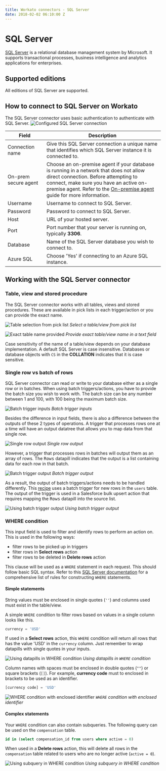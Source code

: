 ```yaml
---
title: Workato connectors - SQL Server
date: 2018-02-02 06:10:00 Z
---
```


# SQL Server
[SQL Server](https://www.microsoft.com/en-us/sql-server/) is a relational database management system by Microsoft. It supports transactional processes, business intelligence and analytics applications for enterprises.

## Supported editions
All editions of SQL Server are supported.

## How to connect to SQL Server on Workato
The SQL Server connector uses basic authentication to authenticate with SQL Server.
![Configured SQL Server connection](/assets/images/mssql/connection.png)

<table class="unchanged rich-diff-level-one">
  <thead>
    <tr>
        <th width='25%'>Field</th>
        <th>Description</th>
    </tr>
  </thead>
  <tbody>
    <tr>
      <td>Connection name</td>
      <td>Give this SQL Server connection a unique name that identifies which SQL Server instance it is connected to.</td>
    </tr>
    <tr>
      <td>On-prem secure agent</td>
      <td>Choose an on-premise agent if your database is running in a network that does not allow direct connection. Before attempting to connect, make sure you have an active on-premise agent. Refer to the <a href="/on-prem.md">On-premise agent</a> guide for more information.</td>
    </tr>
    <tr>
      <td>Username</td>
      <td>Username to connect to SQL Server.</td>
    </tr>
    <tr>
      <td>Password</td>
      <td>Password to connect to SQL Server.</td>
    </tr>
    <tr>
      <td>Host</td>
      <td>URL of your hosted server.</td>
    </tr>
    <tr>
      <td>Port</td>
      <td>Port number that your server is running on, typically <b>3306</b>.</td>
    </tr>
    <tr>
      <td>Database</td>
      <td>Name of the SQL Server database you wish to connect to.</td>
    </tr>
    <tr>
      <td>Azure SQL</td>
      <td>Choose 'Yes' if connecting to an Azure SQL instance.</td>
    </tr>
  </tbody>
</table>

## Working with the SQL Server connector

### Table, view and stored procedure
The SQL Server connector works with all tables, views and stored procedures. These are available in pick lists in each trigger/action or you can provide the exact name.

![Table selection from pick list](/assets/images/mssql/table_pick_list.png)
*Select a table/view from pick list*

![Exact table name provided](/assets/images/mssql/table_name_text.png)
*Provide exact table/view name in a text field*

Case sensitivity of the name of a table/view depends on your database implementation. A default SQL Server is case insensitive. Databases or database objects with `CS` in the **COLLATION** indicates that it is case sensitive.

### Single row vs batch of rows
SQL Server connector can read or write to your database either as a single row or in batches. When using batch triggers/actions, you have to provide the batch size you wish to work with. The batch size can be any number between 1 and 100, with 100 being the maximum batch size.

![Batch trigger inputs](/assets/images/mssql/batch_trigger_input.png)
*Batch trigger inputs*

Besides the difference in input fields, there is also a difference between the outputs of these 2 types of operations. A trigger that processes rows one at a time will have an output datatree that allows you to map data from that single row.

![Single row output](/assets/images/mssql/single_row_trigger_output.png)
*Single row output*

However, a trigger that processes rows in batches will output them as an array of rows. The <kbd>Rows</kbd> datapill indicates that the output is a list containing data for each row in that batch.

![Batch trigger output](/assets/images/mssql/batch_trigger_output.png)
*Batch trigger output*

As a result, the output of batch triggers/actions needs to be handled differently. This [recipe](https://www.workato.com/recipes/666198) uses a batch trigger for new rows in the `users` table. The output of the trigger is used in a Salesforce bulk upsert action that requires mapping the <kbd>Rows</kbd> datapill into the source list.

![Using batch trigger output](/assets/images/mssql/using_batch_output.png)
*Using batch trigger output*

### WHERE condition
This input field is used to filter and identify rows to perform an action on. This is used in the following ways:
- filter rows to be picked up in triggers
- filter rows in **Select rows** action
- filter rows to be deleted in **Delete rows** action

This clause will be used as a `WHERE` statement in each request. This should follow basic SQL syntax. Refer to this [SQL Server documentation](https://docs.microsoft.com/en-us/sql/t-sql/queries/where-transact-sql) for a comprehensive list of rules for constructing `WHERE` statements.

#### Simple statements

String values must be enclosed in single quotes (`''`) and columns used must exist in the table/view.

A simple `WHERE` condition to filter rows based on values in a single column looks like this.

```sql
currency = 'USD'
```

If used in a **Select rows** action, this `WHERE` condition will return all rows that has the value 'USD' in the `currency` column. Just remember to wrap datapills with single quotes in your inputs.

![Using datapills in WHERE condition](/assets/images/mssql/use_datapill_in_where.png)
*Using datapills in `WHERE` condition*

Column names with spaces must be enclosed in double quotes (`""`) or square brackets (`[]`). For example, **currency code** must to enclosed in brackets to be used as an identifier.

```sql
[currency code] = 'USD'
```

![WHERE condition with enclosed identifier](/assets/images/mssql/where-condition-with-enclosed-identifier.png)
*`WHERE` condition with enclosed identifier*

#### Complex statements

Your `WHERE` condition can also contain subqueries. The following query can be used on the `compensation` table.

```sql
id in (select compensation_id from users where active = 0)
```

When used in a **Delete rows** action, this will delete all rows in the `compensation` table related to users who are no longer active (`active = 0`).

![Using subquery in WHERE condition](/assets/images/mssql/subquery-in-where-condition.png)
*Using subquery in WHERE condition*
